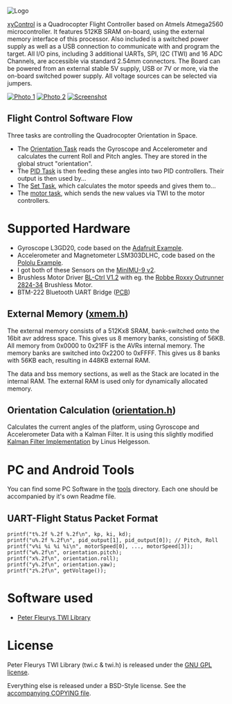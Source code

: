 ![Logo][logo]

[xyControl][gh] is a Quadrocopter Flight Controller based on Atmels Atmega2560 microcontroller.
It features 512KB SRAM on-board, using the external memory interface of this processor.
Also included is a switched power supply as well as a USB connection to communicate with and program the target.
All I/O pins, including 3 additional UARTs, SPI, I2C (TWI) and 16 ADC Channels, are accessible via standard 2.54mm connectors.
The Board can be powered from an external stable 5V supply, USB or 7V or more, via the on-board switched power supply. All voltage sources can be selected via jumpers.

[![Photo 1][xy1s]][xy1]
[![Photo 2][xy2s]][xy2]
[![Screenshot][sss]][ss]

## Flight Control Software Flow

Three tasks are controlling the Quadrocopter Orientation in Space.

+ The [Orientation Task][orient] reads the Gyroscope and Accelerometer and calculates the current Roll and Pitch angles. They are stored in the global struct "orientation".
+ The [PID Task][pid] is then feeding these angles into two PID controllers. Their output is then used by...
+ The [Set Task][set], which calculates the motor speeds and gives them to...
+ The [motor task][motor], which sends the new values via TWI to the motor controllers.

# Supported Hardware

+ Gyroscope L3GD20, code based on the [Adafruit Example][adafruit].
+ Accelerometer and Magnetometer LSM303DLHC, code based on the [Pololu Example][pololucode].
+ I got both of these Sensors on the [MinIMU-9 v2][pololu].
+ Brushless Motor Driver [BL-Ctrl V1.2][ctrl] with eg. the [Robbe Roxxy Outrunner 2824-34][mot] Brushless Motor.
+ BTM-222 Bluetooth UART Bridge ([PCB][bt])

## External Memory ([xmem.h][xmem])

The external memory consists of a 512Kx8 SRAM, bank-switched onto the 16bit avr address space.
This gives us 8 memory banks, consisting of 56KB. All memory from 0x0000 to 0x21FF is the AVRs internal memory. The memory banks are switched into 0x2200 to 0xFFFF.
This gives us 8 banks with 56KB each, resulting in 448KB external RAM.

The data and bss memory sections, as well as the Stack are located in the internal RAM. The external RAM is used only for dynamically allocated memory.

## Orientation Calculation ([orientation.h][orient])

Calculates the current angles of the platform, using Gyroscope and Accelerometer Data with a Kalman Filter. It is using this slightly modified [Kalman Filter Implementation][kalman] by Linus Helgesson.

# PC and Android Tools

You can find some PC Software in the [tools][tools] directory. Each one should be accompanied by it's own Readme file.

## UART-Flight Status Packet Format

    printf("t%.2f %.2f %.2f\n", kp, ki, kd);
    printf("u%.2f %.2f\n", pid_output[1], pid_output[0]); // Pitch, Roll
    printf("v%i %i %i %i\n", motorSpeed[0], ..., motorSpeed[3]);
    printf("w%.2f\n", orientation.pitch);
    printf("x%.2f\n", orientation.roll);
    printf("y%.2f\n", orientation.yaw);
    printf("z%.2f\n", getVoltage());

# Software used

 + [Peter Fleurys TWI Library][fleury]

# License

Peter Fleurys TWI Library (twi.c & twi.h) is released under the [GNU GPL license][gpl].

Everything else is released under a BSD-Style license. See the [accompanying COPYING file][bsd].

 [sss]: http://www.xythobuz.de/img/xyCopterOsci_small.png
 [ss]: http://www.xythobuz.de/img/xyCopterOsci.png
 [xy1s]: http://www.xythobuz.de/img/xycontrol1_small.jpg
 [xy1]: http://www.xythobuz.de/img/xycontrol1.jpg
 [xy2s]: http://www.xythobuz.de/img/xycontrol2_small.jpg
 [xy2]: http://www.xythobuz.de/img/xycontrol2.jpg
 [gh]: https://www.github.com/xythobuz/xyControl/
 [logo]: http://www.xythobuz.de/xycontrol/logo.png
 [adafruit]: https://github.com/adafruit/Adafruit_L3GD20
 [pololucode]: https://github.com/pololu/LSM303
 [pololu]: http://www.pololu.com/catalog/product/1268
 [ctrl]: http://www.mikrokopter.de/ucwiki/en/BL-Ctrl_V1.2
 [mot]: http://www.conrad.de/ce/de/product/231867
 [bt]: http://xythobuz.de/bluetooth.html
 [kalman]: http://www.linushelgesson.se/2012/04/pitch-and-roll-estimating-kalman-filter-for-stabilizing-quadrocopters/
 [fleury]: http://homepage.hispeed.ch/peterfleury/avr-software.html
 [gpl]: http://www.gnu.org/licenses/gpl.html
 [bsd]: https://github.com/xythobuz/xyControl/blob/master/COPYING
 [xmem]: https://github.com/xythobuz/xyControl/blob/master/include/xmem.h
 [orient]: https://github.com/xythobuz/xyControl/blob/master/include/orientation.h
 [tools]: https://github.com/xythobuz/xyControl/tree/master/tools
 [pid]: https://github.com/xythobuz/xyControl/blob/master/include/pid.h
 [set]: https://github.com/xythobuz/xyControl/blob/master/include/set.h
 [motor]: https://github.com/xythobuz/xyControl/blob/master/include/motor.h
